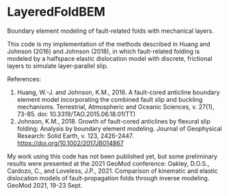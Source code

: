 # LayeredFoldBEM
Boundary element modeling of fault-related folds with mechanical layers.

This code is my implementation of the methods described in Huang and Johnson (2016) and Johnson (2018), in which fault-related folding is modeled by a halfspace elastic dislocation model with discrete, frictional layers to simulate layer-parallel slip.

References:
1) Huang, W.-J. and Johnson, K.M., 2016. A fault-cored anticline boundary element model incorporating the combined fault slip and buckling mechanisms. Terrestrial, Atmospheric and Oceanic Sciences, v. 27(1), 73-85. doi: 10.3319/TAO.2015.06.18.01(TT)
2) Johnson, K.M., 2018. Growth of fault-cored anticlines by flexural slip folding: Analysis by boundary element modeling. Journal of Geophysical Research: Solid Earth, v. 123, 2426-2447. https://doi.org/10.1002/2017JB014867

My work using this code has not been published yet, but some preliminary results were presented at the 2021 GeoMod conference: Oakley, D.O.S., Cardozo, C., and Loveless, J.P., 2021. Comparison of kinematic and elastic dislocation models of fault-propagation folds through inverse modeling. GeoMod 2021, 19-23 Sept.
